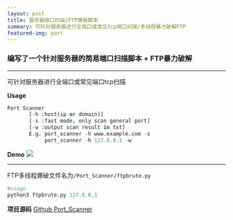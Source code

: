 ```yaml
---
layout: post
title: 服务器端口扫描/FTP爆破脚本
summary: 可针对服务器进行全端口或常见tcp端口扫描/多线程暴力破解FTP
featured-img: port
---
```


### 编写了一个针对服务器的简易端口扫描脚本 + FTP暴力破解

***

可针对服务器进行全端口或常见端口tcp扫描

**Usage**
```python
Port Scanner
       [-h :host(ip or domain)]
       [-s :fast mode, only scan general port]
       [-w :output scan result in txt]
       E.g. port_scanner -h www.example.com -s
            port_scanner -h 127.0.0.1 -w
```
**Demo**
![](https://upload-images.jianshu.io/upload_images/11356161-8045a1a5bed608c7.gif?imageMogr2/auto-orient/strip)

***

FTP多线程爆破文件名为`/Port_Scanner/ftpbrute.py`

```python
#usage
python3 ftpbrute.py 127.0.0.1
```

**项目源码**
[Github Port_Scanner](https://github.com/EddieIvan01/Port_Scanner)
